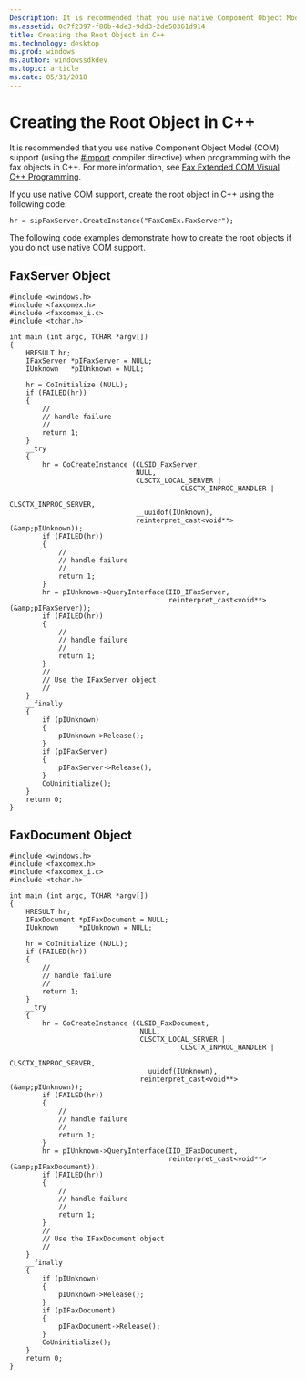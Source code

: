```yaml
---
Description: It is recommended that you use native Component Object Model (COM) support (using the \#import compiler directive) when programming with the fax objects in C++. For more information, see Fax Extended COM Visual C++ Programming.
ms.assetid: 0c7f2397-f88b-4de3-9dd3-2de50361d914
title: Creating the Root Object in C++
ms.technology: desktop
ms.prod: windows
ms.author: windowssdkdev
ms.topic: article
ms.date: 05/31/2018
---
```


# Creating the Root Object in C++

It is recommended that you use native Component Object Model (COM) support (using the [\#import](http://msdn.microsoft.com/library/en-us/vclang/html/_predir_The_.23.import_Directive.asp) compiler directive) when programming with the fax objects in C++. For more information, see [Fax Extended COM Visual C++ Programming](-mfax-fax-extended-com-visual-c-programming.md).

If you use native COM support, create the root object in C++ using the following code:


```
hr = sipFaxServer.CreateInstance("FaxComEx.FaxServer");
```



The following code examples demonstrate how to create the root objects if you do not use native COM support.

## FaxServer Object


```
#include <windows.h>
#include <faxcomex.h>
#include <faxcomex_i.c>
#include <tchar.h>

int main (int argc, TCHAR *argv[])
{
    HRESULT hr;
    IFaxServer *pIFaxServer = NULL;
    IUnknown   *pIUnknown = NULL;
    
    hr = CoInitialize (NULL);
    if (FAILED(hr))
    {
        //
        // handle failure
        // 
        return 1;
    }
    __try
    {
        hr = CoCreateInstance (CLSID_FaxServer, 
                               NULL, 
                               CLSCTX_LOCAL_SERVER | 
                                          CLSCTX_INPROC_HANDLER |
                                                         CLSCTX_INPROC_SERVER, 
                               __uuidof(IUnknown), 
                               reinterpret_cast<void**>(&amp;pIUnknown));
        if (FAILED(hr))
        {
            //
            // handle failure
            // 
            return 1;
        }
        hr = pIUnknown->QueryInterface(IID_IFaxServer, 
                                       reinterpret_cast<void**>(&amp;pIFaxServer));
        if (FAILED(hr))
        {
            //
            // handle failure
            // 
            return 1;
        }
        //
        // Use the IFaxServer object
        //
    }
    __finally
    {
        if (pIUnknown)
        {
            pIUnknown->Release();
        }
        if (pIFaxServer)
        {
            pIFaxServer->Release();
        }
        CoUninitialize();
    }
    return 0;
}
```



## FaxDocument Object


```
#include <windows.h>
#include <faxcomex.h>
#include <faxcomex_i.c>
#include <tchar.h>

int main (int argc, TCHAR *argv[])
{
    HRESULT hr;
    IFaxDocument *pIFaxDocument = NULL;
    IUnknown     *pIUnknown = NULL;
    
    hr = CoInitialize (NULL);
    if (FAILED(hr))
    {
        //
        // handle failure
        // 
        return 1;
    }
    __try
    {
        hr = CoCreateInstance (CLSID_FaxDocument, 
                                NULL, 
                                CLSCTX_LOCAL_SERVER | 
                                          CLSCTX_INPROC_HANDLER | 
                                                        CLSCTX_INPROC_SERVER, 
                                __uuidof(IUnknown), 
                                reinterpret_cast<void**>(&amp;pIUnknown));
        if (FAILED(hr))
        {
            //
            // handle failure
            // 
            return 1;
        }
        hr = pIUnknown->QueryInterface(IID_IFaxDocument, 
                                       reinterpret_cast<void**>(&amp;pIFaxDocument));
        if (FAILED(hr))
        {
            //
            // handle failure
            // 
            return 1;
        }
        //
        // Use the IFaxDocument object
        //
    }
    __finally
    {
        if (pIUnknown)
        {
            pIUnknown->Release();
        }
        if (pIFaxDocument)
        {
            pIFaxDocument->Release();
        }    
        CoUninitialize();
    }
    return 0;
}
```



 

 



